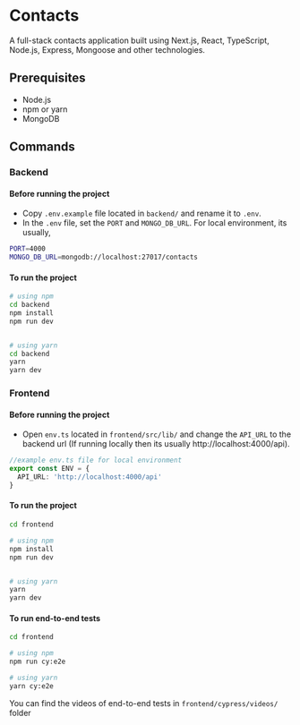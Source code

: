 # Contacts

A full-stack contacts application built using Next.js, React, TypeScript, Node.js, Express, Mongoose and other technologies.

## Prerequisites

- Node.js
- npm or yarn
- MongoDB

## Commands

### Backend

#### Before running the project

- Copy `.env.example` file located in `backend/` and rename it to `.env`.
- In the `.env` file, set the `PORT` and `MONGO_DB_URL`. For local environment, its usually,

```bash
PORT=4000
MONGO_DB_URL=mongodb://localhost:27017/contacts
```

#### To run the project

```bash
# using npm
cd backend
npm install
npm run dev


# using yarn
cd backend
yarn
yarn dev
```

### Frontend

#### Before running the project

- Open `env.ts` located in `frontend/src/lib/` and change the `API_URL` to the backend url (If running locally then its usually http://localhost:4000/api).

```typescript
//example env.ts file for local environment
export const ENV = {
  API_URL: 'http://localhost:4000/api'
}
```

#### To run the project

```bash
cd frontend

# using npm
npm install
npm run dev


# using yarn
yarn
yarn dev
```

#### To run end-to-end tests

```bash
cd frontend

# using npm
npm run cy:e2e

# using yarn
yarn cy:e2e
```

You can find the videos of end-to-end tests in `frontend/cypress/videos/` folder
